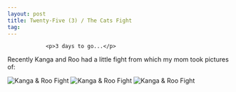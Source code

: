 ```yaml
---
layout: post
title: Twenty-Five (3) / The Cats Fight
tag: 
---
```



                <p>3 days to go...</p>
<p>Recently Kanga and Roo had a little fight from which my mom took pictures of:</p>
<img alt="Kanga & Roo Fight" id="image542" src="/uploads/cats31.jpg" />
<img alt="Kanga & Roo Fight" id="image541" src="/uploads/cats21.jpg" />
<img alt="Kanga & Roo Fight" id="image540" src="/uploads/cats11.jpg" />
            
